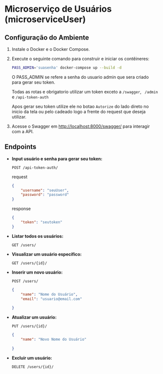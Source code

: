 # Microserviço de Usuários (microserviceUser)

## Configuração do Ambiente

1. Instale o Docker e o Docker Compose.

2. Execute o seguinte comando para construir e iniciar os contêineres:

    ```bash
    PASS_ADMIN='suasenha' docker-compose up --build -d
    ```
    O PASS_ADMIN se refere a senha do usuario admin que sera criado para gerar seu token.

    Todas as rotas e obrigatorio utilizar um token exceto a `/swagger`, ` /admin` e `/api-token-auth`

    Apos gerar seu token utilize ele no botao `Autorize` do lado direto no inicio da tela ou pelo cadeado logo a frente do request que deseja utilizar.


3. Acesse o Swagger em [http://localhost:8000/swagger/](http://localhost:8000/swagger/) para interagir com a API.

## Endpoints

- **Input usuário e senha para gerar seu token:**

    `POST ​/api-token-auth​/`

    request
    ```json
    {
        "username": "seuUser",
        "password": "password"
    }
    ```
     response
    ```json
    {
        "token": "seutoken"
    }
    ```

- **Listar todos os usuários:**

    `GET /users/`

- **Visualizar um usuário específico:**

    `GET /users/{id}/`

- **Inserir um novo usuário:**

    `POST /users/`

    ```json
    {
        "name": "Nome do Usuário",
        "email": "usuario@email.com"
        
    }
    ```

- **Atualizar um usuário:**

    `PUT /users/{id}/`

    ```json
    {
        "name": "Novo Nome do Usuário"
        
    }
    ```

- **Excluir um usuário:**

    `DELETE /users/{id}/`


